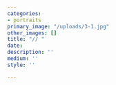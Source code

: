 ```yaml
---
categories:
- portraits
primary_image: "/uploads/3-1.jpg"
other_images: []
title: "// "
date: 
description: ''
medium: ''
style: ''

---
```

